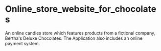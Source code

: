 # Online_store_website_for_chocolates
An online candies store which features products from a fictional company, Bertha's Deluxe Chocolates. The Application also includes an online payment system.
